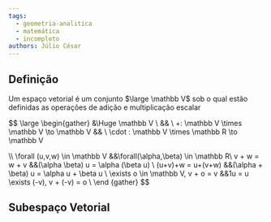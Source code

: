 ```yaml
---
tags:
  - geometria-analitica
  - matemática
  - incompleto
authors: Júlio César
---
```

## Definição

Um espaço vetorial é um conjunto $\large \mathbb V$ sob o qual estão definidas as operações de adição e multiplicação escalar

$$
\large \begin{gather}
&\Huge \mathbb V \\ 
&&
\\
+: \mathbb V \times \mathbb V \to \mathbb V 
&&
\ \cdot : \mathbb V \times \mathbb R \to \mathbb V

\\\\
\forall (u,v,w) \in \mathbb V &&\forall(\alpha,\beta) \in \mathbb R\\
v + w = w + v &&(\alpha \beta) u = \alpha (\beta u) \\
(u+v)+w = u+(v+w) &&(\alpha + \beta) u = \alpha u + \beta u \\
\exists o \in \mathbb V,  v + o = v &&1u = u
\exists (-v), v + (-v) = o \\
\end {gather}
$$
## Subespaço Vetorial